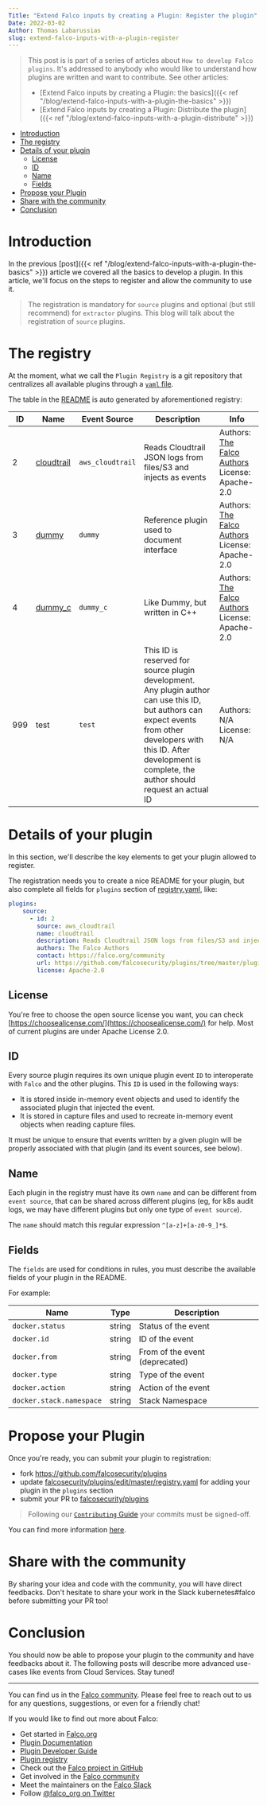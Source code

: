```yaml
---
Title: "Extend Falco inputs by creating a Plugin: Register the plugin"
Date: 2022-03-02
Author: Thomas Labarussias
slug: extend-falco-inputs-with-a-plugin-register
---
```


> This post is is part of a series of articles about `How to develop Falco plugins`. It's addressed to anybody who would like to understand how plugins are written and want to contribute.
> See other articles:
> * [Extend Falco inputs by creating a Plugin: the basics]({{< ref "/blog/extend-falco-inputs-with-a-plugin-the-basics" >}})
> * [Extend Falco inputs by creating a Plugin: Distribute the plugin]({{< ref "/blog/extend-falco-inputs-with-a-plugin-distribute" >}})

- [Introduction](#introduction)
- [The registry](#the-registry)
- [Details of your plugin](#details-of-your-plugin)
  - [License](#license)
  - [ID](#id)
  - [Name](#name)
  - [Fields](#fields)
- [Propose your Plugin](#propose-your-plugin)
- [Share with the community](#share-with-the-community)
- [Conclusion](#conclusion)

# Introduction

In the previous [post]({{< ref "/blog/extend-falco-inputs-with-a-plugin-the-basics" >}}) article we covered all the basics to develop a plugin. In this article, we'll focus on the steps to register and allow the community to use it.

> The registration is mandatory for `source` plugins and optional (but still recommend) for `extractor` plugins. This blog will talk about the registration of `source` plugins.

# The registry

At the moment, what we call the `Plugin Registry` is a git repository that centralizes all available plugins through a [`yaml` file](https://github.com/falcosecurity/plugins/blob/master/registry.yaml).

The table in the [README](https://github.com/falcosecurity/plugins#registered-plugins) is auto generated by aforementioned registry:

| ID  | Name                                                                                      | Event Source     | Description                                                                                                                                                                                                                   | Info                                                                                |
| --- | ----------------------------------------------------------------------------------------- | ---------------- | ----------------------------------------------------------------------------------------------------------------------------------------------------------------------------------------------------------------------------- | ----------------------------------------------------------------------------------- |
| 2   | [cloudtrail](https://github.com/~~falcosecurity~~/plugins/tree/master/plugins/cloudtrail) | `aws_cloudtrail` | Reads Cloudtrail JSON logs from files/S3 and injects as events                                                                                                                                                                | Authors: [The Falco Authors](https://falco.org/community) <br/> License: Apache-2.0 |
| 3   | [dummy](https://github.com/falcosecurity/plugins/tree/master/plugins/dummy)               | `dummy`          | Reference plugin used to document interface                                                                                                                                                                                   | Authors: [The Falco Authors](https://falco.org/community) <br/> License: Apache-2.0 |
| 4   | [dummy_c](https://github.com/falcosecurity/plugins/tree/master/plugins/dummy_c)           | `dummy_c`        | Like Dummy, but written in C++                                                                                                                                                                                                | Authors: [The Falco Authors](https://falco.org/community) <br/> License: Apache-2.0 |
| 999 | test                                                                                      | `test`           | This ID is reserved for source plugin development. Any plugin author can use this ID, but authors can expect events from other developers with this ID. After development is complete, the author should request an actual ID | Authors: N/A <br/> License: N/A                                                     |

# Details of your plugin

In this section, we'll describe the key elements to get your plugin allowed to register.

The registration needs you to create a nice README for your plugin, but also complete all fields for `plugins` section of [registry.yaml](https://github.com/falcosecurity/plugins/blob/master/registry.yaml), like:

```yaml
plugins:
    source:
      - id: 2
        source: aws_cloudtrail
        name: cloudtrail
        description: Reads Cloudtrail JSON logs from files/S3 and injects as events
        authors: The Falco Authors
        contact: https://falco.org/community
        url: https://github.com/falcosecurity/plugins/tree/master/plugins/cloudtrail
        license: Apache-2.0
```

## License

You're free to choose the open source license you want, you can check [https://choosealicense.com/](https://choosealicense.com/) for help. Most of current plugins are under Apache License 2.0.

## ID

Every source plugin requires its own unique plugin event `ID` to interoperate with `Falco` and the other plugins. This `ID` is used in the following ways:

* It is stored inside in-memory event objects and used to identify the associated plugin that injected the event.
* It is stored in capture files and used to recreate in-memory event objects when reading capture files.

It must be unique to ensure that events written by a given plugin will be properly associated with that plugin (and its event sources, see below).

## Name

Each plugin in the registry must have its own `name` and can be different from `event source`, that can be shared across different plugins (eg, for k8s audit logs, we may have different plugins but only one type of `event source`).

The `name` should match this regular expression `^[a-z]+[a-z0-9_]*$`.

## Fields

The `fields` are used for conditions in rules, you must describe the available fields of your plugin in the README.

For example:

| Name                     | Type   | Description                    |
| ------------------------ | ------ | ------------------------------ |
| `docker.status`          | string | Status of the event            |
| `docker.id`              | string | ID of the event                |
| `docker.from`            | string | From of the event (deprecated) |
| `docker.type`            | string | Type of the event              |
| `docker.action`          | string | Action of the event            |
| `docker.stack.namespace` | string | Stack Namespace                |

# Propose your Plugin

Once you're ready, you can submit your plugin to registration:
* fork https://github.com/falcosecurity/plugins
* update [falcosecurity/plugins/edit/master/registry.yaml](https://github.com/falcosecurity/plugins/edit/master/registry.yaml) for adding your plugin in the `plugins` section
* submit your PR to [falcosecurity/plugins](https://github.com/falcosecurity/plugins)

> Following our [`Contributing` Guide](https://github.com/falcosecurity/.github/blob/master/CONTRIBUTING.md) your commits must be signed-off.

You can find more information [here](https://github.com/falcosecurity/plugins#registering-a-new-plugin).

# Share with the community

By sharing your idea and code with the community, you will have direct feedbacks. Don't hesitate to share your work in the Slack kubernetes#falco before submitting your PR too!

# Conclusion

You should now be able to propose your plugin to the community and have feedbacks about it. The following posts will describe more advanced use-cases like events from Cloud Services. Stay tuned!

---

You can find us in the [Falco community](https://github.com/falcosecurity/community). Please feel free to reach out to us for any questions, suggestions, or even for a friendly chat!

If you would like to find out more about Falco:

* Get started in [Falco.org](http://falco.org/)
* [Plugin Documentation](https://falco.org/docs/plugins/)
* [Plugin Developer Guide](https://falco.org/docs/concepts/plugins/developers-guide/)
* [Plugin registry](https://github.com/falcosecurity/plugins) 
* Check out the [Falco project in GitHub](https://github.com/falcosecurity/falco)
* Get involved in the [Falco community](https://falco.org/community/)
* Meet the maintainers on the [Falco Slack](https://kubernetes.slack.com/messages/falco)
* Follow [@falco_org on Twitter](https://twitter.com/falco_org)